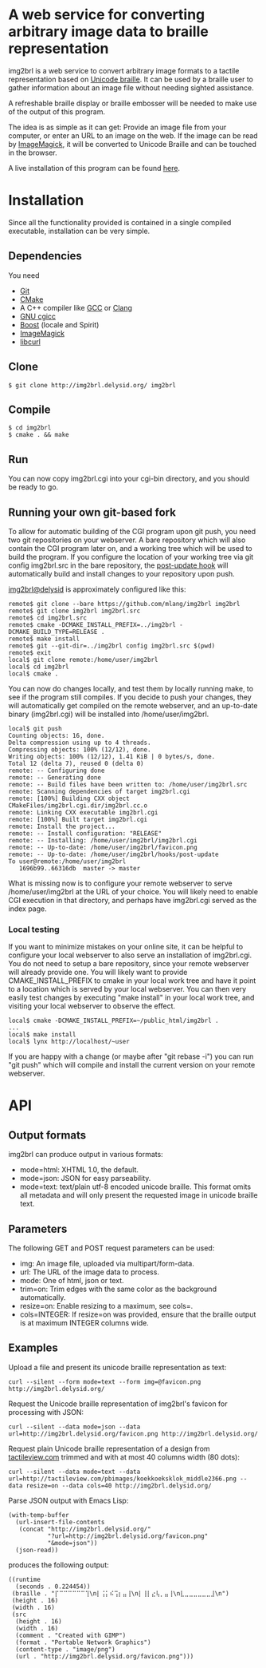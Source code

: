 # A web service for converting arbitrary image data to braille representation

img2brl is a web service to convert arbitrary image formats to a tactile
representation based on
[Unicode braille](http://en.wikipedia.org/wiki/Unicode_braille).  It can be
used by a braille user to gather information about an image file without needing
sighted assistance.

A refreshable braille display or braille embosser will be needed to make
use of the output of this program.

The idea is as simple as it can get: Provide an image file from your computer,
or enter an URL to an image on the web.  If the image can be read by
[ImageMagick](http://imagemagick.org/), it will be converted to Unicode Braille
and can be touched in the browser.

A live installation of this program can be found
[here](http://img2brl.delysid.org/).

# Installation

Since all the functionality provided is contained in a single compiled
executable, installation can be very simple.

## Dependencies

You need

* [Git](http://git-scm.com/)
* [CMake](http://cmake.org/)
* A C++ compiler like [GCC](http://gcc.gnu.org/) or
  [Clang](http://clang.llvm.org/)
* [GNU cgicc](http://www.gnu.org/software/cgicc/)
* [Boost](http://boost.org/) (locale and Spirit)
* [ImageMagick](http://imagemagick.org/)
* [libcurl](http://curl.haxx.se/)

## Clone

    $ git clone http://img2brl.delysid.org/ img2brl

## Compile

    $ cd img2brl
    $ cmake . && make

## Run

You can now copy img2brl.cgi into your cgi-bin directory, and you should be
ready to go.

## Running your own git-based fork

To allow for automatic building of the CGI program upon git push, you need
two git repositories on your webserver.  A bare repository which will also
contain the CGI program later on, and a working tree which will be used
to build the program.
If you configure the location of your working tree via
git config img2brl.src in the bare repository, the
[post-update hook](https://github.com/mlang/img2brl/blob/master/git-post-update-hook)
will automatically build and install changes to your repository upon push.

[img2brl@delysid](http://img2brl.delysid.org/) is approximately configured like
this:

    remote$ git clone --bare https://github.com/mlang/img2brl img2brl
    remote$ git clone img2brl img2brl.src
    remote$ cd img2brl.src
    remote$ cmake -DCMAKE_INSTALL_PREFIX=../img2brl -DCMAKE_BUILD_TYPE=RELEASE .
    remote$ make install
    remote$ git --git-dir=../img2brl config img2brl.src $(pwd)
    remote$ exit
    local$ git clone remote:/home/user/img2brl
    local$ cd img2brl
    local$ cmake .

You can now do changes locally, and test them by locally running make, to
see if the program still compiles.  If you decide to push your
changes, they will automatically get compiled on the remote webserver, and an
up-to-date binary (img2brl.cgi) will be installed into /home/user/img2brl.

    local$ git push
    Counting objects: 16, done.
    Delta compression using up to 4 threads.
    Compressing objects: 100% (12/12), done.
    Writing objects: 100% (12/12), 1.41 KiB | 0 bytes/s, done.
    Total 12 (delta 7), reused 0 (delta 0)
    remote: -- Configuring done
    remote: -- Generating done
    remote: -- Build files have been written to: /home/user/img2brl.src
    remote: Scanning dependencies of target img2brl.cgi
    remote: [100%] Building CXX object CMakeFiles/img2brl.cgi.dir/img2brl.cc.o
    remote: Linking CXX executable img2brl.cgi
    remote: [100%] Built target img2brl.cgi
    remote: Install the project...
    remote: -- Install configuration: "RELEASE"
    remote: -- Installing: /home/user/img2brl/img2brl.cgi
    remote: -- Up-to-date: /home/user/img2brl/favicon.png
    remote: -- Up-to-date: /home/user/img2brl/hooks/post-update
    To user@remote:/home/user/img2brl
       1696b99..66316db  master -> master

What is missing now is to configure your remote webserver to serve
/home/user/img2brl at the URL of your choice.
You will likely need to enable CGI execution in that directory, and perhaps have
img2brl.cgi served as the index page.

### Local testing

If you want to minimize mistakes on your online site, it can be helpful to
configure your local webserver to also serve an installation of img2brl.cgi.
You do not need to setup a bare repository, since your remote webserver
will already provide one.  You will likely want to provide CMAKE_INSTALL_PREFIX
to cmake in your local work tree and have it point to a location
which is served by your local webserver.  You can then very easily test
changes by executing "make install" in your local work tree, and visiting your
local webserver to observe the effect.

    local$ cmake -DCMAKE_INSTALL_PREFIX=~/public_html/img2brl .
    ...
    local$ make install
    local$ lynx http://localhost/~user

If you are happy with a change (or maybe after "git rebase -i") you can run
"git push" which will compile and install the current version on your remote
webserver.

# API

## Output formats

img2brl can produce output in various formats:

* mode=html: XHTML 1.0, the default.
* mode=json: JSON for easy parseability.
* mode=text: text/plain utf-8 encoded unicode braille.  This format omits all
  metadata and will only present the requested image in unicode braille text.

## Parameters

The following GET and POST request parameters can be used:

* img: An image file, uploaded via multipart/form-data.
* url: The URL of the image data to process.
* mode: One of html, json or text.
* trim=on: Trim edges with the same color as the background automatically.
* resize=on: Enable resizing to a maximum, see cols=.
* cols=INTEGER: If resize=on was provided, ensure that the braille output is at
  maximum INTEGER columns wide.

## Examples

Upload a file and present its unicode braille representation as text:

    curl --silent --form mode=text --form img=@favicon.png http://img2brl.delysid.org/

Request the Unicode braille representation of img2brl's favicon for processing with JSON:

    curl --silent --data mode=json --data url=http://img2brl.delysid.org/favicon.png http://img2brl.delysid.org/

Request plain Unicode braille representation of a design from [tactileview.com](http://tactileview.com/) trimmed and with at most 40 columns width (80 dots):

    curl --silent --data mode=text --data url=http://tactileview.com/pbimages/koekkoeksklok_middle2366.png --data resize=on --data cols=40 http://img2brl.delysid.org/

Parse JSON output with Emacs Lisp:

    (with-temp-buffer
      (url-insert-file-contents
       (concat "http://img2brl.delysid.org/"
               "?url=http://img2brl.delysid.org/favicon.png"
               "&mode=json"))
      (json-read))

produces the following output:

    ((runtime
      (seconds . 0.224454))
     (braille . "⡏⠉⠉⠉⠉⠉⠉⢹\n⡇⢨⡅⠮⢩⡆⣤⢸\n⡇⢸⡇⣔⢧⡀⣤⢸\n⣇⣀⣀⣀⣀⣀⣀⣸\n")
     (height . 16)
     (width . 16)
     (src
      (height . 16)
      (width . 16)
      (comment . "Created with GIMP")
      (format . "Portable Network Graphics")
      (content-type . "image/png")
      (url . "http://img2brl.delysid.org/favicon.png")))


